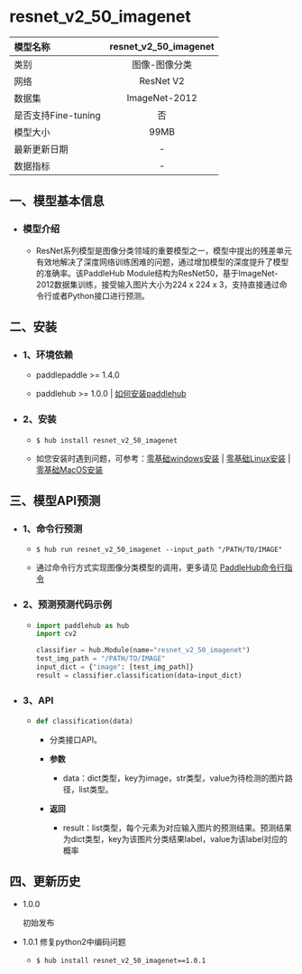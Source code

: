 # resnet_v2_50_imagenet

|模型名称|resnet_v2_50_imagenet|
| :--- | :---: |
|类别|图像-图像分类|
|网络|ResNet V2|
|数据集|ImageNet-2012|
|是否支持Fine-tuning|否|
|模型大小|99MB|
|最新更新日期|-|
|数据指标|-|


## 一、模型基本信息



- ### 模型介绍

  - ResNet系列模型是图像分类领域的重要模型之一，模型中提出的残差单元有效地解决了深度网络训练困难的问题，通过增加模型的深度提升了模型的准确率。该PaddleHub Module结构为ResNet50，基于ImageNet-2012数据集训练，接受输入图片大小为224 x 224 x 3，支持直接通过命令行或者Python接口进行预测。

## 二、安装

- ### 1、环境依赖  

  - paddlepaddle >= 1.4.0  

  - paddlehub >= 1.0.0  | [如何安装paddlehub](../../../../docs/docs_ch/get_start/installation.rst)


- ### 2、安装

  - ```shell
    $ hub install resnet_v2_50_imagenet
    ```
  - 如您安装时遇到问题，可参考：[零基础windows安装](../../../../docs/docs_ch/get_start/windows_quickstart.md)
 | [零基础Linux安装](../../../../docs/docs_ch/get_start/linux_quickstart.md) | [零基础MacOS安装](../../../../docs/docs_ch/get_start/mac_quickstart.md)

## 三、模型API预测

- ### 1、命令行预测

  - ```shell
    $ hub run resnet_v2_50_imagenet --input_path "/PATH/TO/IMAGE"
    ```
  - 通过命令行方式实现图像分类模型的调用，更多请见 [PaddleHub命令行指令](../../../../docs/docs_ch/tutorial/cmd_usage.rst)

- ### 2、预测预测代码示例

  - ```python
    import paddlehub as hub
    import cv2

    classifier = hub.Module(name="resnet_v2_50_imagenet")
    test_img_path = "/PATH/TO/IMAGE"
    input_dict = {"image": [test_img_path]}
    result = classifier.classification(data=input_dict)
    ```

- ### 3、API

  - ```python
    def classification(data)
    ```
    - 分类接口API。
    - **参数**
      - data：dict类型，key为image，str类型，value为待检测的图片路径，list类型。

    - **返回**
      - result：list类型，每个元素为对应输入图片的预测结果。预测结果为dict类型，key为该图片分类结果label，value为该label对应的概率





## 四、更新历史

* 1.0.0

  初始发布

* 1.0.1
  修复python2中编码问题
  - ```shell
    $ hub install resnet_v2_50_imagenet==1.0.1
    ```
